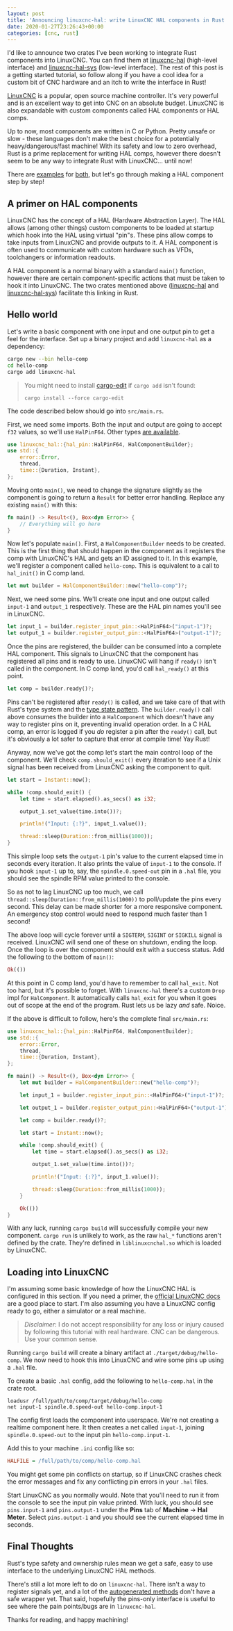```yaml
---
layout: post
title: 'Announcing linuxcnc-hal: write LinuxCNC HAL components in Rust'
date: 2020-01-27T23:26:43+00:00
categories: [cnc, rust]
---
```


I'd like to announce two crates I've been working to integrate Rust components into LinuxCNC. You can find them at [linuxcnc-hal](https://crates.io/crates/linuxcnc-hal) (high-level interface) and [linuxcnc-hal-sys](https://crates.io/crates/linuxcnc-hal-sys) (low-level interface). The rest of this post is a getting started tutorial, so follow along if you have a cool idea for a custom bit of CNC hardware and an itch to write the interface in Rust!

[LinuxCNC](https://linuxcnc.org) is a popular, open source machine controller. It's very powerful and is an excellent way to get into CNC on an absolute budget. LinuxCNC is also expandable with custom components called HAL components or HAL comps.

Up to now, most components are written in C or Python. Pretty unsafe or slow - these languages don't make the best choice for a potentially heavy/dangerous/fast machine! With its safety and low to zero overhead, Rust is a prime replacement for writing HAL comps, however there doesn't seem to be any way to integrate Rust with LinuxCNC... until now!

There are [examples](https://github.com/jamwaffles/linuxcnc-hal-rs/tree/master/linuxcnc-hal/examples) for [both](https://github.com/jamwaffles/linuxcnc-hal-rs/tree/master/linuxcnc-hal-sys/examples), but let's go through making a HAL component step by step!

## A primer on HAL components

LinuxCNC has the concept of a HAL (Hardware Abstraction Layer). The HAL allows (among other things) custom components to be loaded at startup which hook into the HAL using virtual "pin"s. These pins allow comps to take inputs from LinuxCNC and provide outputs to it. A HAL component is often used to communicate with custom hardware such as VFDs, toolchangers or information readouts.

A HAL component is a normal binary with a standard `main()` function, however there are certain component-specific actions that must be taken to hook it into LinuxCNC. The two crates mentioned above ([linuxcnc-hal](https://crates.io/crates/linuxcnc-hal) and [linuxcnc-hal-sys](https://crates.io/crates/linuxcnc-hal-sys)) facilitate this linking in Rust.

## Hello world

Let's write a basic component with one input and one output pin to get a feel for the interface. Set up a binary project and add `linuxcnc-hal` as a dependency:

```bash
cargo new --bin hello-comp
cd hello-comp
cargo add linuxcnc-hal
```

> You might need to install [cargo-edit](https://github.com/killercup/cargo-edit) if `cargo add` isn't found:
>
> `cargo install --force cargo-edit`

The code described below should go into `src/main.rs`.

First, we need some imports. Both the input and output are going to accept `f32` values, so we'll use `HalPinF64`. Other types [are available](https://docs.rs/linuxcnc-hal/0.1.0/linuxcnc_hal/hal_pin/index.html#structs).

```rust
use linuxcnc_hal::{hal_pin::HalPinF64, HalComponentBuilder};
use std::{
    error::Error,
    thread,
    time::{Duration, Instant},
};
```

Moving onto `main()`, we need to change the signature slightly as the component is going to return a `Result` for better error handling. Replace any existing `main()` with this:

```rust
fn main() -> Result<(), Box<dyn Error>> {
    // Everything will go here
}
```

Now let's populate `main()`. First, a `HalComponentBuilder` needs to be created. This is the first thing that should happen in the component as it registers the comp with LinuxCNC's HAL and gets an ID assigned to it. In this example, we'll register a component called `hello-comp`. This is equivalent to a call to `hal_init()` in C comp land.

```rust
let mut builder = HalComponentBuilder::new("hello-comp")?;
```

Next, we need some pins. We'll create one input and one output called `input-1` and `output_1` respectively. These are the HAL pin names you'll see in LinuxCNC.

```rust
let input_1 = builder.register_input_pin::<HalPinF64>("input-1")?;
let output_1 = builder.register_output_pin::<HalPinF64>("output-1")?;
```

Once the pins are registered, the builder can be consumed into a complete HAL component. This signals to LinuxCNC that the component has registered all pins and is ready to use. LinuxCNC will hang if `ready()` isn't called in the component. In C comp land, you'd call `hal_ready()` at this point.

```rust
let comp = builder.ready()?;
```

Pins can't be registered after `ready()` is called, and we take care of that with Rust's type system and the [type state pattern](http://cliffle.com/blog/rust-typestate/). The `builder.ready()` call above consumes the builder into a `HalComponent` which doesn't have any way to register pins on it, preventing invalid operation order. In a C HAL comp, an error is logged if you _do_ register a pin after the `ready()` call, but it's obviously a lot safer to capture that error at compile time! Yay Rust!

Anyway, now we've got the comp let's start the main control loop of the component. We'll check `comp.should_exit()` every iteration to see if a Unix signal has been received from LinuxCNC asking the component to quit.

```rust
let start = Instant::now();

while !comp.should_exit() {
    let time = start.elapsed().as_secs() as i32;

    output_1.set_value(time.into())?;

    println!("Input: {:?}", input_1.value());

    thread::sleep(Duration::from_millis(1000));
}
```

This simple loop sets the `output-1` pin's value to the current elapsed time in seconds every iteration. It also prints the value of `input-1` to the console. If you hook `input-1` up to, say, the `spindle.0.speed-out` pin in a `.hal` file, you should see the spindle RPM value printed to the console.

So as not to lag LinuxCNC up too much, we call `thread::sleep(Duration::from_millis(1000))` to poll/update the pins every second. This delay can be made shorter for a more responsive component. An emergency stop control would need to respond much faster than 1 second!

The above loop will cycle forever until a `SIGTERM`, `SIGINT` or `SIGKILL` signal is received. LinuxCNC will send one of these on shutdown, ending the loop. Once the loop is over the component should exit with a success status. Add the following to the bottom of `main()`:

```rust
Ok(())
```

At this point in C comp land, you'd have to remember to call `hal_exit`. Not too hard, but it's possible to forget. With `linuxcnc-hal` there's a custom `Drop` impl for `HalComponent`. It automatically calls `hal_exit` for you when it goes out of scope at the end of the program. Rust lets us be lazy _and_ safe. Noice.

If the above is difficult to follow, here's the complete final `src/main.rs`:

```rust
use linuxcnc_hal::{hal_pin::HalPinF64, HalComponentBuilder};
use std::{
    error::Error,
    thread,
    time::{Duration, Instant},
};

fn main() -> Result<(), Box<dyn Error>> {
    let mut builder = HalComponentBuilder::new("hello-comp")?;

    let input_1 = builder.register_input_pin::<HalPinF64>("input-1")?;

    let output_1 = builder.register_output_pin::<HalPinF64>("output-1")?;

    let comp = builder.ready()?;

    let start = Instant::now();

    while !comp.should_exit() {
        let time = start.elapsed().as_secs() as i32;

        output_1.set_value(time.into())?;

        println!("Input: {:?}", input_1.value());

        thread::sleep(Duration::from_millis(1000));
    }

    Ok(())
}
```

With any luck, running `cargo build` will successfully compile your new component. `cargo run` is unlikely to work, as the raw `hal_*` functions aren't defined by the crate. They're defined in `liblinuxcnchal.so` which is loaded by LinuxCNC.

## Loading into LinuxCNC

I'm assuming some basic knowledge of how the LinuxCNC HAL is configured in this section. If you need a primer, the [official LinuxCNC docs](http://linuxcnc.org/docs/2.7/html/) are a good place to start. I'm also assuming you have a LinuxCNC config ready to go, either a simulator or a real machine.

> _Disclaimer_: I do not accept responsibility for any loss or injury caused by following this tutorial with real hardware. CNC can be dangerous. Use your common sense.

Running `cargo build` will create a binary artifact at `./target/debug/hello-comp`. We now need to hook this into LinuxCNC and wire some pins up using a `.hal` file.

To create a basic `.hal` config, add the following to `hello-comp.hal` in the crate root.

```
loadusr /full/path/to/comp/target/debug/hello-comp
net input-1 spindle.0.speed-out hello-comp.input-1
```

The config first loads the component into userspace. We're not creating a realtime component here. It then creates a net called `input-1`, joining `spindle.0.speed-out` to the input pin `hello-comp.input-1`.

Add this to your machine `.ini` config like so:

```ini
HALFILE = /full/path/to/comp/hello-comp.hal
```

You might get some pin conflicts on startup, so if LinuxCNC crashes check the error messages and fix any conflicting pin errors in your `.hal` files.

Start LinuxCNC as you normally would. Note that you'll need to run it from the console to see the input pin value printed. With luck, you should see `pins.input-1` and `pins.output-1` under the **Pins** tab of **Machine** -> **Hal Meter**. Select `pins.output-1` and you should see the current elapsed time in seconds.

## Final Thoughts

Rust's type safety and ownership rules mean we get a safe, easy to use interface to the underlying LinuxCNC HAL methods.

There's still a lot more left to do on `linuxcnc-hal`. There isn't a way to register signals yet, and a lot of the [autogenerated methods](https://docs.rs/linuxcnc-hal-sys/0.1.5/linuxcnc_hal_sys/#functions) don't have a safe wrapper yet. That said, hopefully the pins-only interface is useful to see where the pain points/bugs are in `linuxcnc-hal`.

Thanks for reading, and happy machining!

